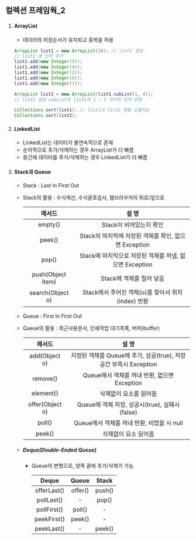 ## 컬렉션 프레임웍_2

1. #### ArrayList

   - 데이터의 저장순서가 유지되고 중복을 허용

   ```java
   ArrayList list1 = new ArrayList(10);	// list1 생성
   // list1 에 인자 추가
   list1.add(new Integer(5));
   list1.add(new Integer(4));
   list1.add(new Integer(2));
   list1.add(new Integer(0));
   list1.add(new Integer(1));
   
   ArrayList list2 = new ArrayList(list1.subList(1, 4));
   // list2 생성 subList로 list1의 1 ~ 3 까지의 인자 반환
   
   Collections.sort(list1); // list1과 list2 정렬 오름차순
   Collections.sort(list2);
   ```

2. #### LinkedList

   - LinkedList는 데이터가 불연속적으로 존재
   - 순차적으로 추가/삭제하는 경우 ArrayList가 더  빠름
   - 중간에 데이터를 추가/삭제하는 경우 LinkedList가 더 빠름

3. #### Stack과 Queue

   - Stack : Last In First Out

   - Stack의 활용 : 수식계산, 수식괄호검사, 웹브라우저의 뒤로/앞으로

     |      메서드       |                          설 명                          |
     | :---------------: | :-----------------------------------------------------: |
     |      empty()      |                 Stack이 비어있는지 확인                 |
     |      peek()       |  Stack의 마지막에 저장된 객체를 확인, 없으면 Exception  |
     |       pop()       | Stack에 마지막으로 저장된 객체를 꺼냄, 없으면 Exception |
     | push(Object item) |                Stack에 객체를 밀어 넣음                 |
     | search(Object o)  |   Stack에서 주어진 객체(o)를 찾아서 위치(index) 반환    |

   - Queue : First In First Out

   - Queue의 활용 : 최근사용문서, 인쇄작업 대기목록, 버퍼(buffer)

     |     메서드      |                            설 명                             |
     | :-------------: | :----------------------------------------------------------: |
     |  add(Object o)  | 지정된 객체를 Queue에 추가, 성공(true), 저장공간 부족시 Exception |
     |    remove()     |         Queue에서 객체를 꺼내 반환, 없으면 Exception         |
     |    element()    |                    삭제없이 요소를 읽어옴                    |
     | offer(Object o) |        Queue에 객체 저장, 성공시(true), 실패시(false)        |
     |     poll()      |          Queue에서 객체를 꺼내 반환, 비었을 시 null          |
     |     peek()      |                     삭제없이 요소 읽어옴                     |

   - ##### Deque(Double-Ended Queue)

     - Queue의 변형으로, 양쪽 끝에 추가/삭제가 가능

       |    Deque    |  Queue  | Stack  |
       | :---------: | :-----: | :----: |
       | offerLast() | offer() | push() |
       | pollLast()  |    -    | pop()  |
       | pollFirst() | poll()  |   -    |
       | peekFirst() | peek()  |   -    |
       | peekLast()  |    -    | peek() |

      
